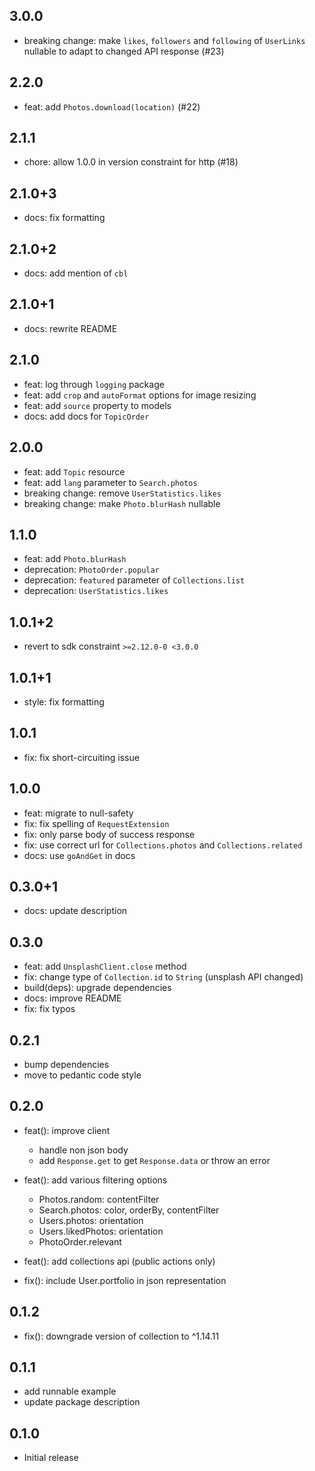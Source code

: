 ## 3.0.0

- breaking change: make `likes`, `followers` and `following` of `UserLinks`
  nullable to adapt to changed API response (#23)

## 2.2.0

- feat: add `Photos.download(location)` (#22)

## 2.1.1

- chore: allow 1.0.0 in version constraint for http (#18)

## 2.1.0+3

- docs: fix formatting

## 2.1.0+2

- docs: add mention of `cbl`

## 2.1.0+1

- docs: rewrite README

## 2.1.0

- feat: log through `logging` package
- feat: add `crop` and `autoFormat` options for image resizing
- feat: add `source` property to models
- docs: add docs for `TopicOrder`

## 2.0.0

- feat: add `Topic` resource
- feat: add `lang` parameter to `Search.photos`
- breaking change: remove `UserStatistics.likes`
- breaking change: make `Photo.blurHash` nullable

## 1.1.0

- feat: add `Photo.blurHash`
- deprecation: `PhotoOrder.popular`
- deprecation: `featured` parameter of `Collections.list`
- deprecation: `UserStatistics.likes`

## 1.0.1+2

- revert to sdk constraint `>=2.12.0-0 <3.0.0`

## 1.0.1+1

- style: fix formatting

## 1.0.1

- fix: fix short-circuiting issue

## 1.0.0

- feat: migrate to null-safety
- fix: fix spelling of `RequestExtension`
- fix: only parse body of success response
- fix: use correct url for `Collections.photos` and `Collections.related`
- docs: use `goAndGet` in docs

## 0.3.0+1

- docs: update description

## 0.3.0

- feat: add `UnsplashClient.close` method
- fix: change type of `Collection.id` to `String` (unsplash API changed)
- build(deps): upgrade dependencies
- docs: improve README
- fix: fix typos

## 0.2.1

- bump dependencies
- move to pedantic code style

## 0.2.0

- feat(): improve client
  - handle non json body
  - add `Response.get` to get `Response.data` or throw an error
- feat(): add various filtering options
  - Photos.random: contentFilter
  - Search.photos: color, orderBy, contentFilter
  - Users.photos: orientation
  - Users.likedPhotos: orientation
  - PhotoOrder.relevant
- feat(): add collections api (public actions only)

- fix(): include User.portfolio in json representation

## 0.1.2

- fix(): downgrade version of collection to ^1.14.11

## 0.1.1

- add runnable example
- update package description

## 0.1.0

- Initial release

